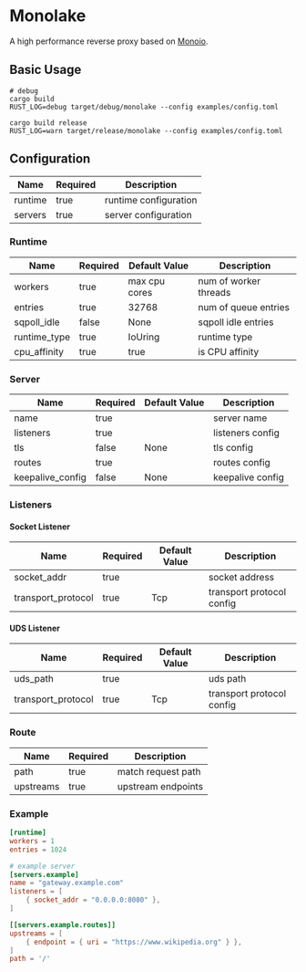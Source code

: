# Monolake

A high performance reverse proxy based on [Monoio](http://github.com/bytedance/monoio).

## Basic Usage

```shell
# debug 
cargo build
RUST_LOG=debug target/debug/monolake --config examples/config.toml

cargo build release
RUST_LOG=warn target/release/monolake --config examples/config.toml
```

## Configuration
| Name    | Required | Description           |
| ------- | -------- | --------------------- |
| runtime | true     | runtime configuration |
| servers | true     | server configuration  |


### Runtime
| Name         | Required | Default Value | Description           |
| ------------ | -------- | ------------- | --------------------- |
| workers      | true     | max cpu cores | num of worker threads |
| entries      | true     | 32768         | num of queue entries  |
| sqpoll_idle  | false    | None          | sqpoll idle entries   |
| runtime_type | true     | IoUring       | runtime type          |
| cpu_affinity | true     | true          | is CPU affinity       |

### Server
| Name             | Required | Default Value | Description      |
| ---------------- | -------- | ------------- | ---------------- |
| name             | true     |               | server name      |
| listeners        | true     |               | listeners config |
| tls              | false    | None          | tls config       |
| routes           | true     |               | routes config    |
| keepalive_config | false    | None          | keepalive config |
### Listeners
#### Socket Listener
| Name               | Required | Default Value | Description               |
| ------------------ | -------- | ------------- | ------------------------- |
| socket_addr        | true     |               | socket address            |
| transport_protocol | true     | Tcp           | transport protocol config |

#### UDS Listener
| Name               | Required | Default Value | Description               |
| ------------------ | -------- | ------------- | ------------------------- |
| uds_path           | true     |               | uds path                  |
| transport_protocol | true     | Tcp           | transport protocol config |


### Route
| Name      | Required | Description        |
| --------- | -------- | ------------------ |
| path      | true     | match request path |
| upstreams | true     | upstream endpoints |

### Example

``` toml
[runtime]
workers = 1
entries = 1024

# example server
[servers.example]
name = "gateway.example.com"
listeners = [
    { socket_addr = "0.0.0.0:8080" },
]

[[servers.example.routes]]
upstreams = [
    { endpoint = { uri = "https://www.wikipedia.org" } },
]
path = '/'
```
